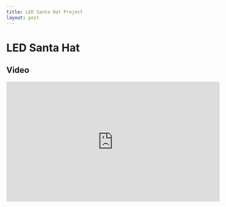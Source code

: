 ```yaml
---
title: LED Santa Hat Project
layout: post
---
```



# LED Santa Hat
## Video
<iframe width="560" height="315" src="https://www.youtube.com/embed/0n6OJ8c4My4" frameborder="0" allow="autoplay; encrypted-media" allowfullscreen></iframe>

